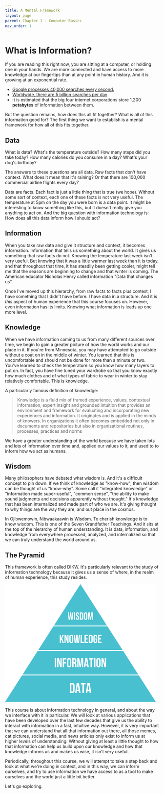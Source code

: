 ```yaml
---
title: A Mental Framework
layout: page
parent: Chapter 1 - Computer Basics
nav_order: 1
---
```


What is Information?
====================

If you are reading this right now, you are sitting at a computer, or holding one in your hands. We are more connected and have access to more knowledge at our fingertips than at any point in human history. And it is growing at an exponential rate.

* [Google processes 40,000 searches every second.](https://www.internetlivestats.com/google-search-statistics/)
* [Worldwide, there are 5 billion searches per day](http://www.smartinsights.com/search-engine-marketing/search-engine-statistics/)
* It is estimated that the big four internet corporations store 1,200 **petabytes** of information between them.

But the question remains, how does this all fit together? What is all of this information good for? The first thing we want to establish is a mental framework for how all of this fits together.

## Data

What is data? What's the temperature outside? How many steps did you take today? How many calories do you consume in a day? What's your dog's birthday?

The answers to these questions are all data. Raw facts that don't have context. What does it mean that it's raining? Or that there are 100,000 commercial airline flights every day?

Data are facts. Each fact is just a little thing that is true (we hope). Without some sort of context, each one of these facts is not very useful. The temperature at 5pm on the day you were born is a data point. It might be interesting to know something like this, but it doesn't really give you anything to act on. And the big question with information technology is: How does all this data inform how I should act?

## Information

When you take raw data and give it structure and context, it becomes information. Information that tells us something about the world. It gives us something that raw facts do not. Knowing the temperature last week isn't very useful. But knowing that it was a little warmer last week than it is today, and that throughout that time, it has steadily been getting cooler, might tell me that the seasons are beginning to change and that winter is coming. The American educator Nicholas Henry called information "Data that changes us".

Once I've moved up this hierarchy, from raw facts to facts plus context, I have something that I didn't have before. I have data in a structure. And it is *this* aspect of human experience that this course focuses on. However, even information has its limits. Knowing what information is leads up one more level.

## Knowledge

When we have information coming to us from many different sources over time, we begin to gain a greater picture of how the world works and our place in it. If you're from Minnesota, you may have attempted to go outside without a coat on in the middle of winter. You learned that this is uncomfortable and should not be done for more than a minute or two. You've learned to check the temperature so you know how many layers to put on. In fact, you have fine tuned your wardrobe so that you know exactly how much clothes and of what types of fabric to wear in winter to stay relatively comfortable. This is knowledge.

A particularly famous definition of knowledge:

> Knowledge is a fluid mix of framed experience, values, contextual information, expert insight and grounded intuition that provides an environment and framework for evaluating and incorporating new experiences and information. It originates and is applied in the minds of knowers. In organizations it often becomes embedded not only in documents and repositories but also in organizational routines, processes, practices and norms

We have a greater understanding of the world because we have taken lots and lots of information over time and, applied our values to it, and used to to inform how we act as humans.

## Wisdom

Many philosophers have debated what wisdom is. And it's a difficult concept to pin down. If we think of knowledge as "know-how", then wisdom can be thought of us "know-why". Some call it "integrated knowledge" or "information made super-useful", "common sense", "the ability to make sound judgments and decisions apparently without thought." It's knowledge that has been internalized and made part of who we are. It's giving thought to why things are the way they are, and out place in the cosmos.

In Ojibwemowin, Nibwaakaawin is Wisdom. To cherish knowledge is to know wisdom. This is one of the Seven Grandfather Teachings. And it sits at the top of the hierarchy of human understanding. It is data, information, and knowledge from everywhere processed, analyzed, and internalized so that we can truly understand the world around us.

## The Pyramid

This framework is often called DIKW. It's particularly relevant to the study of information technology because it gives us a sense of where, in the realm of human experience, this study resides.

 ![DIKW Pyramid](images/dikw.png)

This course is about information technology in general, and about the way we interface with it in particular. We will look at various applications that have been developed over the last few decades that give us the ability to interact with information in a fast, intuitive way. However, it is very important that we can understand that all that information out there, all those memes, cat pictures, social media, and news articles only exist to inform us at higher levels of understanding. Without giving at least a little thought to how that information can help us build upon our knowledge and how that knowledge informs us and makes us wise, it isn't very useful.

Periodically, throughout this course, we will attempt to take a step back and look at what we're doing in context, and in this way, we can inform ourselves, and try to use information we have access to as a tool to make ourselves and the world just a little bit better.

Let's go exploring.


